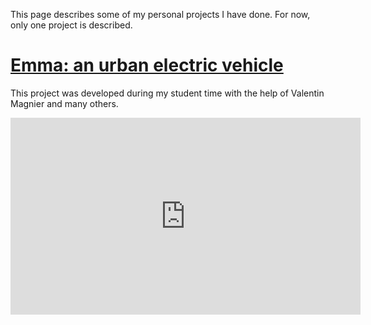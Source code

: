 <!--
.. title: Projects
.. slug: projects
.. date: 2019-05-03 15:13:15 UTC+08:00
.. tags: 
.. category: 
.. link: 
.. description: 
.. type: text
-->


This page describes some of my personal projects I have done. For now, only one project is described. 

<h1> <a href="/emma/index.html"> Emma: an urban electric vehicle</a> </h1>

This project was developed during my student time with the help of Valentin Magnier and many others.

<iframe width="560" height="315" src="https://www.youtube.com/embed/egFvB4YxjMU" frameborder="0"  allow="accelerometer; autoplay; encrypted-media; gyroscope; picture-in-picture" allowfullscreen="true"></iframe>

<br>







